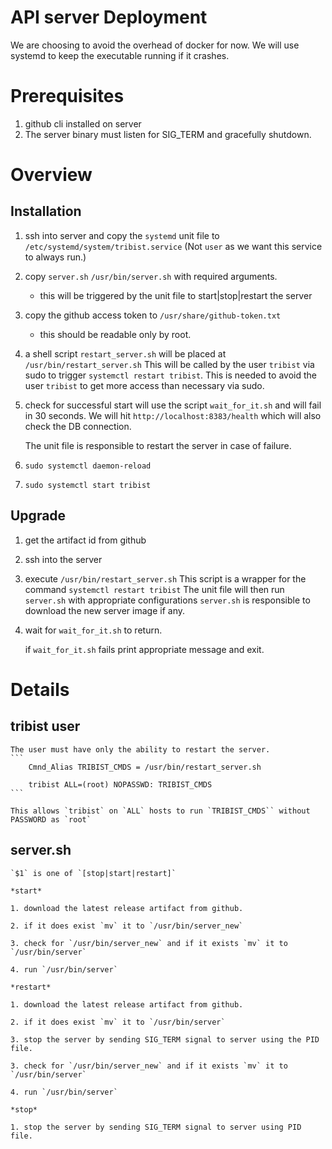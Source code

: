 # API server Deployment

We are choosing to avoid the overhead of docker for now.
We will use systemd to keep the executable running if it crashes.

# Prerequisites

1. github cli installed on server
1. The server binary must listen for SIG_TERM and gracefully shutdown.

# Overview

## Installation

1. ssh into server and copy the `systemd` unit file to `/etc/systemd/system/tribist.service`
   (Not `user` as we want this service to always run.)
2. copy `server.sh`  `/usr/bin/server.sh` with required arguments.
   - this will be triggered by the unit file to start|stop|restart the server
3. copy the github access token to `/usr/share/github-token.txt`
   - this should be readable only by root.
5. a shell script `restart_server.sh` will be placed at `/usr/bin/restart_server.sh`
   This will be called by the user `tribist` via sudo to trigger `systemctl restart tribist`.
   This is needed to avoid the user `tribist` to get more access than necessary via sudo.
5. check for successful start will use the script `wait_for_it.sh` and will fail in 30 seconds.
   We will hit `http://localhost:8383/health` which will also check the DB connection.
   
   The unit file is responsible to restart the server in case of failure.
6. `sudo systemctl daemon-reload`
7. `sudo systemctl start tribist`

## Upgrade
1. get the artifact id from github
1. ssh into the server
2. execute `/usr/bin/restart_server.sh`
   This script is a wrapper for the command `systemctl restart tribist`
   The unit file will then run `server.sh` with appropriate configurations
   `server.sh` is responsible to download the new server image if any.
3. wait for `wait_for_it.sh` to return.
   
   if `wait_for_it.sh` fails print appropriate message and exit.
   
# Details 
## tribist user
    The user must have only the ability to restart the server.
    ```
        Cmnd_Alias TRIBIST_CMDS = /usr/bin/restart_server.sh
        
        tribist ALL=(root) NOPASSWD: TRIBIST_CMDS
    ```
    
    This allows `tribist` on `ALL` hosts to run `TRIBIST_CMDS`` without PASSWORD as `root`
    
## server.sh
    `$1` is one of `[stop|start|restart]`
    
    *start*
    
    1. download the latest release artifact from github.
    
    2. if it does exist `mv` it to `/usr/bin/server_new`
    
    3. check for `/usr/bin/server_new` and if it exists `mv` it to `/usr/bin/server`
       
    4. run `/usr/bin/server`
    
    *restart*

    1. download the latest release artifact from github.
    
    2. if it does exist `mv` it to `/usr/bin/server`
    
    3. stop the server by sending SIG_TERM signal to server using the PID file.

    3. check for `/usr/bin/server_new` and if it exists `mv` it to `/usr/bin/server`
       
    4. run `/usr/bin/server`

    *stop*
    
    1. stop the server by sending SIG_TERM signal to server using PID file.
    
